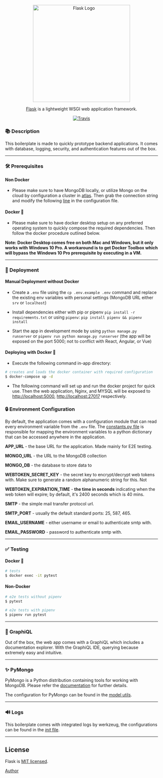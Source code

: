
<p align="center">
  <a href="https://palletsprojects.com/p/flask/" target="blank"><img src="https://cdn.hashnode.com/res/hashnode/image/upload/v1518503935975/S1_-_WePM.png" width="320" alt="Flask Logo" /></a>
</p>

<p align="center"><a href="https://palletsprojects.com/p/flask/">Flask</a> is a lightweight WSGI web application framework.</p>
<p align="center">
    <a href="https://travis-ci.org/msanvarov/flask-graphql-mongo"><img src="https://travis-ci.org/msanvarov/flask-graphql-mongo.svg?branch=master" alt="Travis" /></a>
</p>
  
### 📚 Description

This boilerplate is made to quickly prototype backend applications. It comes with database, logging, security, and authentication features out of the box.

---

### 🛠️ Prerequisites

#### Non Docker

- Please make sure to have MongoDB locally, or utilize Mongo on the cloud by configuration a cluster in [atlas](https://www.mongodb.com/cloud/atlas). Then grab the connection string and modify the following [line](https://github.com/msanvarov/flask-graphql-mongo/blob/master/.env.example#L6) in the configuration file.

#### Docker 🐳

- Please make sure to have docker desktop setup on any preferred operating system to quickly compose the required dependencies. Then follow the docker procedure outlined below.

**Note: Docker Desktop comes free on both Mac and Windows, but it only works with Windows 10 Pro. A workaround is to get Docker Toolbox which will bypass the Windows 10 Pro prerequisite by executing in a VM.**

---

### 🚀 Deployment

#### Manual Deployment without Docker

- Create a `.env` file using the `cp .env.example .env` command and replace the existing env variables with personal settings (MongoDB URL either `srv` or `localhost`)

- Install dependencies either with pip or pipenv `pip install -r requirements.txt` or using `pipenv`: `pip install pipenv && pipenv install`

- Start the app in development mode by using `python manage.py runserver` or `pipenv run python manage.py runserver` (the app will be exposed on the port 5000; not to conflict with React, Angular, or Vue)

#### Deploying with Docker 🐳

- Execute the following command in-app directory:

```bash
# creates and loads the docker container with required configuration
$ docker-compose up -d
```

- The following command will set up and run the docker project for quick use. Then the web application, Nginx, and MYSQL will be exposed to [http://localhost:5000](http://localhost:5000/), [http://localhost:27017](http://localhost:27017/) respectively.

### 🔒 Environment Configuration

By default, the application comes with a configuration module that can read every environment variable from the `.env` file. The [constants.py file](https://github.com/msanvarov/flask-graphql-mongo/blob/master/constants.py) is responsible for mapping the environment variables to a python dictionary that can be accessed anywhere in the application. 

**APP_URL** - the base URL for the application. Made mainly for E2E testing.

**MONGO_URL** - the URL to the MongoDB collection

**MONGO_DB** - the database to store data to

**WEBTOKEN_SECRET_KEY** - the secret key to encrypt/decrypt web tokens with. Make sure to generate a random alphanumeric string for this. Not 

**WEBTOKEN_EXPIRATION_TIME** - **the time in seconds** indicating when the web token will expire; by default, it's 2400 seconds which is 40 mins.

**SMTP** - the simple mail transfer protocol url.

**SMTP_PORT** - usually the default standard ports: 25, 587, 465.

**EMAIL_USERNAME** - either username or email to authenticate smtp with.

**EMAIL_PASSWORD** - password to authenticate smtp with.

---

### ✅ Testing

#### Docker 🐳

```bash
# tests
$ docker exec -it pytest
```

#### Non-Docker

```bash
# e2e tests without pipenv
$ pytest

# e2e tests with pipenv
$ pipenv run pytest
```

---

### 📝 GraphiQL

Out of the box, the web app comes with a GraphiQL which includes a documentation explorer. With the GraphiQL IDE, querying because extremely easy and intuitive. 

---

### ✨ PyMongo

PyMongo is a Python distribution containing tools for working with MongoDB. Please refer the [documentation](https://api.mongodb.com/python/current/) for further details.

The configuration for PyMongo can be found in the [model utils](https://github.com/msanvarov/flask-graphql-mongo/blob/master/utils/model.py#L7).

---

### 🔊 Logs

This boilerplate comes with integrated logs by werkzeug, the configurations can be found in the [_init_ file](https://github.com/msanvarov/flask-graphql-mongo/blob/master/__init__.py#L8).

---

## License

Flask is [MIT licensed](LICENSE).

[Author](https://msanvarov.github.io/personal-portfolio/)

